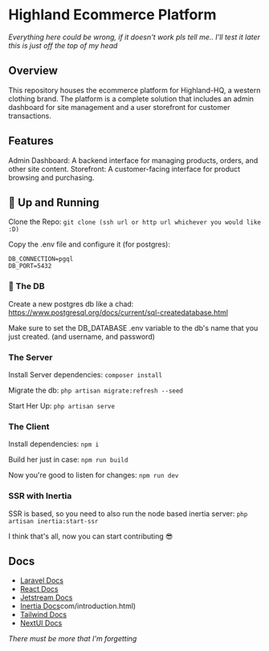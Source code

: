 # Highland Ecommerce Platform

*Everything here could be wrong, if it doesn't work pls tell me.. I'll test it later this is just off the top of my head*

## Overview
This repository houses the ecommerce platform for Highland-HQ, a western clothing brand. The platform is a complete solution that includes an admin dashboard for site management and a user storefront for customer transactions.

## Features
Admin Dashboard: A backend interface for managing products, orders, and other site content.
Storefront: A customer-facing interface for product browsing and purchasing.

## 🚀 Up and Running
Clone the Repo:
`git clone (ssh url or http url whichever you would like :D)`

Copy the .env file and configure it (for postgres):
```
DB_CONNECTION=pgql
DB_PORT=5432
```

### 💾 The DB
Create a new postgres db like a chad:
https://www.postgresql.org/docs/current/sql-createdatabase.html

Make sure to set the DB_DATABASE .env variable to the db's name that you just created. (and username, and password)

### The Server
Install Server dependencies:
`composer install`

Migrate the db:
`php artisan migrate:refresh --seed`

Start Her Up:
`php artisan serve`

### The Client
Install dependencies:
`npm i`

Build her just in case:
`npm run build`

Now you're good to listen for changes:
`npm run dev`

### SSR with Inertia
SSR is based, so you need to also run the node based inertia server:
`php artisan inertia:start-ssr`

I think that's all, now you can start contributing 😎

## Docs
- [Laravel Docs](https://laravel.com/docs/10.x/readme)
- [React Docs](https://react.dev/)
- [Jetstream Docs](https://jetstream.laravel.com/introduction.html)
- [Inertia Docs](https://inertiajs.com/)com/introduction.html)
- [Tailwind Docs](https://tailwindcss.com/docs/installation)
- [NextUI Docs](https://nextui.org/docs/guide/introduction)

*There must be more that I'm forgetting*
